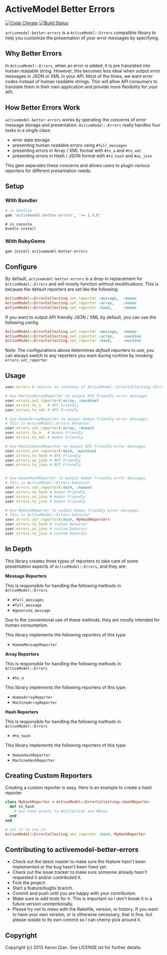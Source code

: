 # ActiveModel Better Errors

[![Code Climate](https://codeclimate.com/badge.png)](https://codeclimate.com/github/aq1018/activemodel-better-errors)
[![Build Status](https://travis-ci.org/aq1018/activemodel-better-errors.png?branch=master)](undefined)

`activemodel-better-errors` is a `ActiveModel::Errors` compatible library to help you
customize the presentation of your error messages by specifying.

## Why Better Errors

In `ActiveModel::Errors`, when an error is added, it is pre translated into human readable string.
However, this becomes less ideal when output error messages in JSON or XML in your API.
Most of the times, we want error codes instead of human readable strings. This will allow
API consumers to translate them in their own application and provide more flexibility for your
API.

## How Better Errors Work

`activemodel-better-errors` works by sperating the concerns of error message storage and presentation.
`ActiveModel::Errors` really handles four tasks in a single class:

* error data storage
* presenting human readable errors using `#full_messages`
* presenting errors in Array / XML format with `#to_a` and `#to_xml`
* presenting errors in Hash / JSON format with `#to_hash` and `#as_json`

This gem seperates these concerns and allows users to plugin various reporters for different presentation needs.

## Setup

### With Bundler

```ruby
# in Gemfile
gem 'activemodel-better-errors', '>= 1.4.0'
```

```
# in console
bundle install
```

### With RubyGems

```
gem install activemodel-better-errors
```

## Configure

By default, `activemodel-better-errors` is a drop-in replacement for `ActiveModel::Errors`
and will mostly function without modifications. This is because the default reporters are set like the following:

```ruby
ActiveModel::ErrorCollecting.set_reporter :message,  :human
ActiveModel::ErrorCollecting.set_reporter :array,    :human
ActiveModel::ErrorCollecting.set_reporter :hash,     :human
```

If you want to output API friendly JSON / XML by default, you can use the following config.

```ruby
ActiveModel::ErrorCollecting.set_reporter :message,  :human
ActiveModel::ErrorCollecting.set_reporter :array,    :machine
ActiveModel::ErrorCollecting.set_reporter :hash,     :machine
```

Note: The configurations above determines *default* reporters to use, you can always switch to
any reporters you want during runtime by invoking `errors.set_reporter`

## Usage

```ruby
user.errors # returns an instance of ActiveModel::ErrorCollecting::Errors

# Use MachineArrayReporter to output API friendly error messages
user.errors.set_reporter(:array, :machine)
user.errors.to_a   # API Friendly
user.errors.to_xml # API Friendly

# Use HumanArrayReporter to output Human friendly error messages.
# This is ActiveModel::Errors behavior
user.errors.set_reporter(:array, :human)
user.errors.to_a   # Human Friendly
user.errors.to_xml # Human Friendly

# Use MachineHashReporter to output API friendly error messages
user.errors.set_reporter(:hash, :machine)
user.errors.to_hash # API Friendly
user.errors.as_json # API Friendly
user.errors.to_json # API Friendly


# Use HumanHashReporter to output Human friendly error messages.
# This is ActiveModel::Errors behavior
user.errors.set_reporter(:hash, :human)
user.errors.to_hash # Human Friendly
user.errors.as_json # Human Friendly
user.errors.to_json # Human Friendly

# Use MyHashReporter to output Human friendly error messages.
# This is ActiveModel::Errors behavior
user.errors.set_reporter(:hash, MyHashReporter)
user.errors.to_hash # custom behavior
user.errors.as_json # custom behavior
user.errors.to_json # custom behavior

```

## In Depth

This library creates three types of reporters to take care of
some presentation aspects of `ActiveModel::Errors`, and they are:

**Message Reporters**

This is responsible for handling the following methods in `ActiveModel::Errors`

* `#full_messages`
* `#full_message`
* `#generate_message`

Due to the conventional use of these methods, they are mostly intended for human consumption.

This library implements the following reporters of this type:

* `HumanMessageReporter`

**Array Reporters**

This is responsible for handling the following methods in `ActiveModel::Errors`

* `#to_a`

This library implements the following reporters of this type:

* `HumanArrayReporter`
* `MachineArrayReporter`

**Hash Reporters**

This is responsible for handling the following methods in `ActiveModel::Errors`

* `#to_hash`

This library implements the following reporters of this type:

* `HumanHashReporter`
* `MachineHashReporter`


## Creating Custom Reporters

Creating a custom reporter is easy. Here is an example to create a hash reporter

```ruby
class MyHashReporter < ActiveModel::ErrorCollecting::HashReporter
  def to_hash
    # you have access to #collection and #base
  end
end

# set it to use it.
ActiveModel::ErrorCollecting.set_reporter :hash, MyHashReporter
```

## Contributing to activemodel-better-errors

* Check out the latest master to make sure the feature hasn't been implemented or the bug hasn't been fixed yet.
* Check out the issue tracker to make sure someone already hasn't requested it and/or contributed it.
* Fork the project.
* Start a feature/bugfix branch.
* Commit and push until you are happy with your contribution.
* Make sure to add tests for it. This is important so I don't break it in a future version unintentionally.
* Please try not to mess with the Rakefile, version, or history. If you want to have your own version, or is otherwise necessary, that is fine, but please isolate to its own commit so I can cherry-pick around it.

## Copyright

Copyright (c) 2013 Aaron Qian. See LICENSE.txt for
further details.

